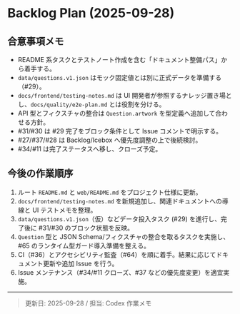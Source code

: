 # Backlog Plan (2025-09-28)

## 合意事項メモ

- README 系タスクとテストノート作成を含む「ドキュメント整備パス」から着手する。
- `data/questions.v1.json` はモック固定値とは別に正式データを準備する（#29）。
- `docs/frontend/testing-notes.md` は UI 開発者が参照するナレッジ置き場とし、`docs/quality/e2e-plan.md` とは役割を分ける。
- API 型とフィクスチャの整合は `Question.artwork` を型定義へ追加して合わせる方針。
- #31/#30 は #29 完了をブロック条件として Issue コメントで明示する。
- #27/#37/#28 は Backlog/Icebox へ優先度調整の上で後続検討。
- #34/#11 は完了ステータスへ移し、クローズ予定。

## 今後の作業順序

1. ルート `README.md` と `web/README.md` をプロジェクト仕様に更新。
2. `docs/frontend/testing-notes.md` を新規追加し、関連ドキュメントへの導線と UI テストメモを整理。
3. `data/questions.v1.json`（仮）などデータ投入タスク (#29) を進行し、完了後に #31/#30 のブロック状態を反映。
4. `Question` 型と JSON Schema/フィクスチャの整合を取るタスクを実施し、#65 のランタイム型ガード導入準備を整える。
5. CI（#36）とアクセシビリティ監査（#64）を順に着手。結果に応じてドキュメント更新や追加 Issue を行う。
6. Issue メンテナンス（#34/#11 クローズ、#37 などの優先度変更）を適宜実施。

---

> 更新日: 2025-09-28 / 担当: Codex 作業メモ
